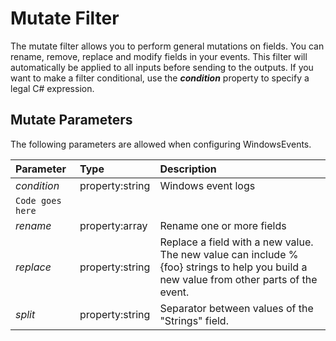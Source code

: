 # Mutate Filter
The mutate filter allows you to perform general mutations on fields. You can rename, remove, replace and modify fields in your events.  This filter will automatically be applied to all inputs before sending to the outputs.   If you want to make a
filter conditional, use the ***condition*** property to specify a legal C# expression.

## Mutate Parameters
The following parameters are allowed when configuring WindowsEvents.

| Parameter   |     Type        | Description                                                            
| :-----------|:----------------|:-----------------------------------------------------------------------
| *condition* | property:string |Windows event logs
|```Code goes here```
| *rename*    | property:array  |Rename one or more fields                                       
| *replace*   | property:string |Replace a field with a new value.  The new value can include %{foo} strings to help you build a new value from other parts of the event.                                   
| *split*     | property:string |Separator between values of the "Strings" field.                         


